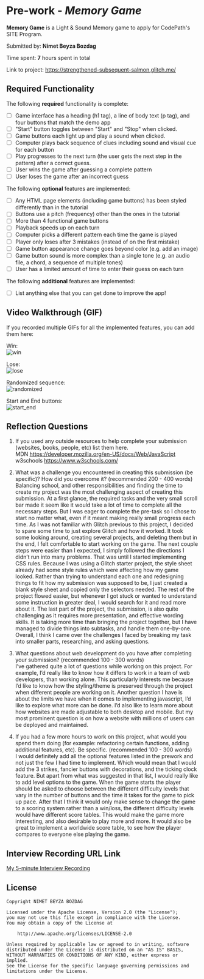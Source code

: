 # Pre-work - *Memory Game*

**Memory Game** is a Light & Sound Memory game to apply for CodePath's SITE Program.

Submitted by: **Nimet Beyza Bozdag**

Time spent: **7** hours spent in total

Link to project: https://strengthened-subsequent-salmon.glitch.me/

## Required Functionality

The following **required** functionality is complete:

* [ ] Game interface has a heading (h1 tag), a line of body text (p tag), and four buttons that match the demo app
* [ ] "Start" button toggles between "Start" and "Stop" when clicked.
* [ ] Game buttons each light up and play a sound when clicked.
* [ ] Computer plays back sequence of clues including sound and visual cue for each button
* [ ] Play progresses to the next turn (the user gets the next step in the pattern) after a correct guess.
* [ ] User wins the game after guessing a complete pattern
* [ ] User loses the game after an incorrect guess

The following **optional** features are implemented:

* [ ] Any HTML page elements (including game buttons) has been styled differently than in the tutorial
* [ ] Buttons use a pitch (frequency) other than the ones in the tutorial
* [ ] More than 4 functional game buttons
* [ ] Playback speeds up on each turn
* [ ] Computer picks a different pattern each time the game is played
* [ ] Player only loses after 3 mistakes (instead of on the first mistake)
* [ ] Game button appearance change goes beyond color (e.g. add an image)
* [ ] Game button sound is more complex than a single tone (e.g. an audio file, a chord, a sequence of multiple tones)
* [ ] User has a limited amount of time to enter their guess on each turn

The following **additional** features are implemented:

- [ ] List anything else that you can get done to improve the app!

## Video Walkthrough (GIF)

If you recorded multiple GIFs for all the implemented features, you can add them here:

Win:<br>
![win](https://user-images.githubusercontent.com/68226953/161119129-cf701167-652a-4166-930e-81bc738f9a45.gif)

Lose:<br>
![lose](https://user-images.githubusercontent.com/68226953/161119338-1fed69d1-9ce1-446d-9db9-1e94af7085fa.gif)

Randomized sequence:<br>
![randomized](https://user-images.githubusercontent.com/68226953/161119440-0ff8c903-7c52-4332-8e7e-13b419b109b8.gif)

Start and End buttons:<br>
![start_end](https://user-images.githubusercontent.com/68226953/161119539-c978fd84-5bba-4465-a5ff-cb8e60bbf61b.gif)

## Reflection Questions
1. If you used any outside resources to help complete your submission (websites, books, people, etc) list them here. <br>
    MDN https://developer.mozilla.org/en-US/docs/Web/JavaScript
    w3schools https://www.w3schools.com/


2. What was a challenge you encountered in creating this submission (be specific)? How did you overcome it? (recommended 200 - 400 words)<br>
  Balancing school, and other responsibilities and finding the time to create my project was the most challenging aspect of creating this submission. At a first glance, the required tasks and the very small scroll bar made it seem like it would take a lot of time to complete all the necessary steps. But I was eager to complete the pre-task so I chose to start no matter what, even if it meant making really small progress each time. As I was not familiar with Glitch previous to this project, I decided to spare some time to just explore Glitch and how it worked. It took some looking around, creating several projects, and deleting them but in the end, I felt comfortable to start working on the game. The next couple steps were easier than I expected, I simply followed the directions I didn’t run into many problems. That was until I started implementing CSS rules. Because I was using a Glitch starter project, the style sheet already had some style rules which were affecting how my game looked. Rather than trying to understand each one and redesigning things to fit how my submission was supposed to be, I just created a blank style sheet and copied only the selectors needed. The rest of the project flowed easier, but whenever I got stuck or wanted to understand some instruction in greater deal, I would search for it and read more about it. The last part of the project, the submission, is also quite challenging as it requires more presentation, and effective wording skills. It is taking more time than bringing the project together, but I have managed to divide things into subtasks, and handle them one-by-one. Overall, I think I came over the challenges I faced by breaking my task into smaller parts, researching, and asking questions.


3. What questions about web development do you have after completing your submission? (recommended 100 - 300 words)<br>
  I’ve gathered quite a lot of questions while working on this project. For example, I’d really like to know how it differs to work in a team of web developers, than working alone. This particularly interests me because I’d like to know how the styling/theme is preserved through the project when different people are working on it. Another question I have is about the limits we have when it comes to implementing javascript, I’d like to explore what more can be done. I’d also like to learn more about how websites are made adjustable to both desktop and mobile. But my most prominent question is on how a website with millions of users can be deployed and maintained.

4. If you had a few more hours to work on this project, what would you spend them doing (for example: refactoring certain functions, adding additional features, etc). Be specific. (recommended 100 - 300 words)<br>
  I would definitely add all the optional features listed in the prework and not just the few I had time to implement. Which would mean that I would add the 3 strikes, fancier buttons with decorations, and the ticking clock feature. But apart from what was suggested in that list, I would really like to add level options to the game. When the game starts the player should be asked to choose between the different difficulty levels that vary in the number of buttons and the time it takes for the game to pick up pace. After that I think it would only make sense to change the game to a scoring system rather than a win/loss, the different difficulty levels would have different score tables. This would make the game more interesting, and also desirable to play more and more. It would also be great to implement a worldwide score table, to see how the player compares to everyone else playing the game.




## Interview Recording URL Link

[My 5-minute Interview Recording](your-link-here)


## License

    Copyright NIMET BEYZA BOZDAG

    Licensed under the Apache License, Version 2.0 (the "License");
    you may not use this file except in compliance with the License.
    You may obtain a copy of the License at

        http://www.apache.org/licenses/LICENSE-2.0

    Unless required by applicable law or agreed to in writing, software
    distributed under the License is distributed on an "AS IS" BASIS,
    WITHOUT WARRANTIES OR CONDITIONS OF ANY KIND, either express or implied.
    See the License for the specific language governing permissions and
    limitations under the License.
